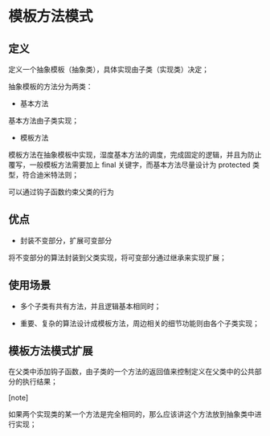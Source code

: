 # 模板方法模式

## 定义

定义一个抽象模板（抽象类），具体实现由子类（实现类）决定；

抽象模板的方法分为两类：

- 基本方法

基本方法由子类实现；

- 模板方法

模板方法在抽象模板中实现，湿度基本方法的调度，完成固定的逻辑，并且为防止覆写，一般模板方法需要加上 final 关键字，而基本方法尽量设计为 protected 类型，符合迪米特法则；


可以通过钩子函数约束父类的行为

## 优点

- 封装不变部分，扩展可变部分

将不变部分的算法封装到父类实现，将可变部分通过继承来实现扩展；

## 使用场景

- 多个子类有共有方法，并且逻辑基本相同时；

- 重要、复杂的算法设计成模板方法，周边相关的细节功能则由各个子类实现；


## 模板方法模式扩展

在父类中添加钩子函数，由子类的一个方法的返回值来控制定义在父类中的公共部分的执行结果；


[note]

如果两个实现类的某一个方法是完全相同的，那么应该讲这个方法放到抽象类中进行实现；

